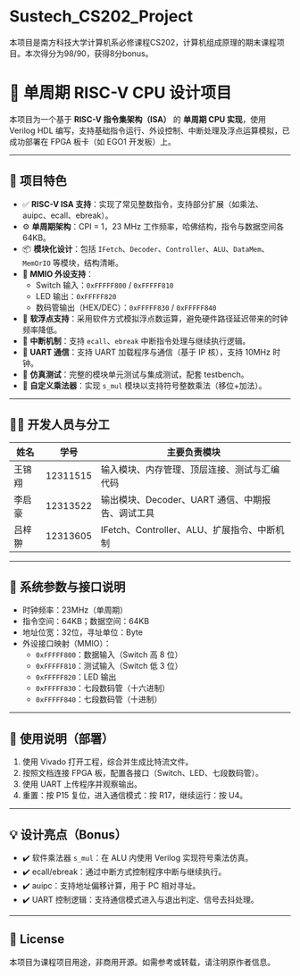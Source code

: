 # Sustech_CS202_Project
本项目是南方科技大学计算机系必修课程CS202，计算机组成原理的期末课程项目。本次得分为98/90，获得8分bonus。
# 🚀 单周期 RISC-V CPU 设计项目

本项目为一个基于 **RISC-V 指令集架构（ISA）** 的 **单周期 CPU 实现**，使用 Verilog HDL 编写，支持基础指令运行、外设控制、中断处理及浮点运算模拟，已成功部署在 FPGA 板卡（如 EGO1 开发板）上。

---

## 🧠 项目特色

- ✅ **RISC-V ISA 支持**：实现了常见整数指令，支持部分扩展（如乘法、auipc、ecall、ebreak）。
- ⚙️ **单周期架构**：CPI = 1，23 MHz 工作频率，哈佛结构，指令与数据空间各 64KB。
- 📦 **模块化设计**：包括 `IFetch`、`Decoder`、`Controller`、`ALU`、`DataMem`、`MemOrIO` 等模块，结构清晰。
- 🔌 **MMIO 外设支持**：
  - Switch 输入：`0xFFFFF800` / `0xFFFFF810`
  - LED 输出：`0xFFFFF820`
  - 数码管输出（HEX/DEC）：`0xFFFFF830` / `0xFFFFF840`
- 🧮 **软浮点支持**：采用软件方式模拟浮点数运算，避免硬件路径延迟带来的时钟频率降低。
- 🔁 **中断机制**：支持 `ecall`、`ebreak` 中断指令处理与继续执行逻辑。
- 📡 **UART 通信**：支持 UART 加载程序与通信（基于 IP 核），支持 10MHz 时钟。
- 🧪 **仿真测试**：完整的模块单元测试与集成测试，配套 testbench。
- 🧰 **自定义乘法器**：实现 `s_mul` 模块以支持符号整数乘法（移位+加法）。

---

## 👨‍💻 开发人员与分工

| 姓名 | 学号 | 主要负责模块 |
|------|------|----------------|
| 王锦翔 | 12311515 | 输入模块、内存管理、顶层连接、测试与汇编代码 |
| 李启豪 | 12313522 | 输出模块、Decoder、UART 通信、中期报告、调试工具 |
| 吕梓翀 | 12313605 | IFetch、Controller、ALU、扩展指令、中断机制 |

---

## 📐 系统参数与接口说明

- 时钟频率：23MHz（单周期）
- 指令空间：64KB；数据空间：64KB
- 地址位宽：32位，寻址单位：Byte
- 外设接口映射（MMIO）：
  - `0xFFFFF800`：数据输入（Switch 高 8 位）
  - `0xFFFFF810`：测试输入（Switch 低 3 位）
  - `0xFFFFF820`：LED 输出
  - `0xFFFFF830`：七段数码管（十六进制）
  - `0xFFFFF840`：七段数码管（十进制）

---

## 🔧 使用说明（部署）

1. 使用 Vivado 打开工程，综合并生成比特流文件。
2. 按照文档连接 FPGA 板，配置各接口（Switch、LED、七段数码管）。
3. 使用 UART 上传程序并观察输出。
4. 重置：按 P15 复位，进入通信模式：按 R17，继续运行：按 U4。

---

## 💡 设计亮点（Bonus）

- ✔️ 软件乘法器 `s_mul`：在 ALU 内使用 Verilog 实现符号乘法仿真。
- ✔️ ecall/ebreak：通过中断方式控制程序中断与继续执行。
- ✔️ auipc：支持地址偏移计算，用于 PC 相对寻址。
- ✔️ UART 控制逻辑：支持通信模式进入与退出判定、信号去抖处理。

---

## 📌 License

本项目为课程项目用途，非商用开源。如需参考或转载，请注明原作者信息。

